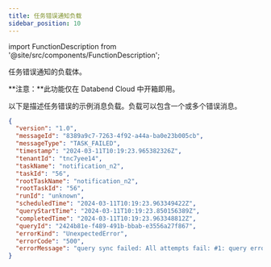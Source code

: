 ```yaml
---
title: 任务错误通知负载
sidebar_position: 10
---
```

import FunctionDescription from '@site/src/components/FunctionDescription';

<FunctionDescription description="引入或更新于：v1.2.371"/>

任务错误通知的负载体。

**注意：**此功能仅在 Databend Cloud 中开箱即用。

以下是描述任务错误的示例消息负载。负载可以包含一个或多个错误消息。

```json
{
  "version": "1.0",
  "messageId": "8389a9c7-7263-4f92-a44a-ba0e23b005cb",
  "messageType": "TASK_FAILED",
  "timestamp": "2024-03-11T10:19:23.965382326Z",
  "tenantId": "tnc7yee14",
  "taskName": "notification_n2",
  "taskId": "56",
  "rootTaskName": "notification_n2",
  "rootTaskId": "56",
  "runId": "unknown",
  "scheduledTime": "2024-03-11T10:19:23.963349422Z",
  "queryStartTime": "2024-03-11T10:19:23.850156389Z",
  "completedTime": "2024-03-11T10:19:23.963348812Z",
  "queryId": "2424b81e-f489-491b-bbab-e3556a27f867",
  "errorKind": "UnexpectedError",
  "errorCode": "500",
  "errorMessage": "query sync failed: All attempts fail: #1: query error: code: 1006, message: divided by zero while evaluating function divide(1, 0)"
}
```